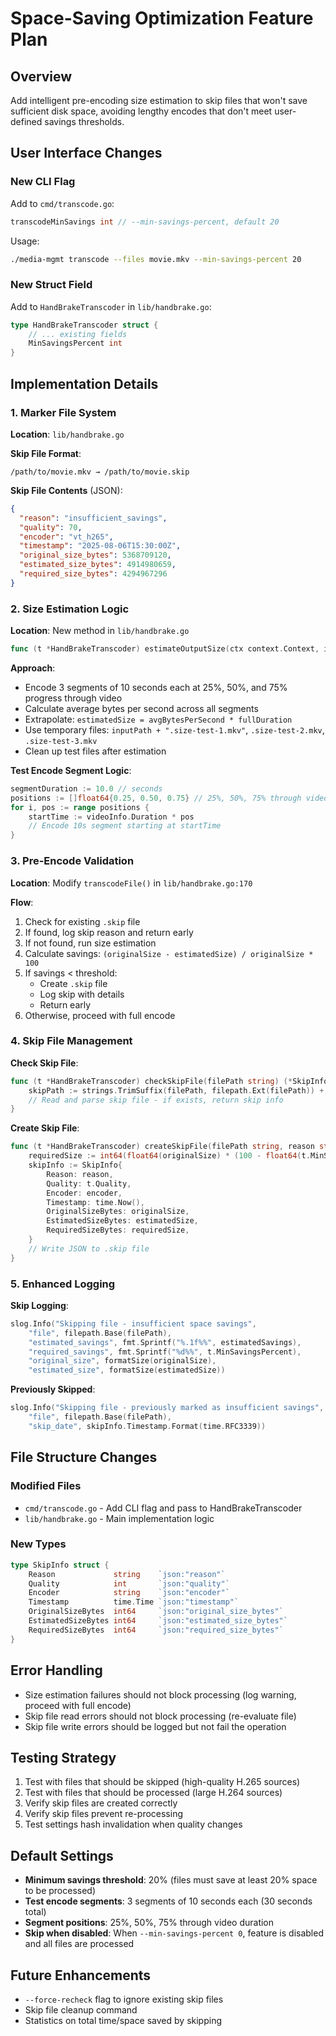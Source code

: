 # Space-Saving Optimization Feature Plan

## Overview

Add intelligent pre-encoding size estimation to skip files that won't save
sufficient disk space, avoiding lengthy encodes that don't meet user-defined
savings thresholds.

## User Interface Changes

### New CLI Flag

Add to `cmd/transcode.go`:

```go
transcodeMinSavings int // --min-savings-percent, default 20
```

Usage:

```bash
./media-mgmt transcode --files movie.mkv --min-savings-percent 20
```

### New Struct Field

Add to `HandBrakeTranscoder` in `lib/handbrake.go`:

```go
type HandBrakeTranscoder struct {
    // ... existing fields
    MinSavingsPercent int
}
```

## Implementation Details

### 1. Marker File System

**Location**: `lib/handbrake.go`

**Skip File Format**:

```
/path/to/movie.mkv → /path/to/movie.skip
```

**Skip File Contents** (JSON):

```json
{
  "reason": "insufficient_savings",
  "quality": 70,
  "encoder": "vt_h265",
  "timestamp": "2025-08-06T15:30:00Z",
  "original_size_bytes": 5368709120,
  "estimated_size_bytes": 4914980659,
  "required_size_bytes": 4294967296
}
```

### 2. Size Estimation Logic

**Location**: New method in `lib/handbrake.go`

```go
func (t *HandBrakeTranscoder) estimateOutputSize(ctx context.Context, inputPath string, videoInfo *VideoInfo, hasVideoToolbox bool) (int64, error)
```

**Approach**:

- Encode 3 segments of 10 seconds each at 25%, 50%, and 75% progress through video
- Calculate average bytes per second across all segments
- Extrapolate: `estimatedSize = avgBytesPerSecond * fullDuration`
- Use temporary files: `inputPath + ".size-test-1.mkv"`, `.size-test-2.mkv`, `.size-test-3.mkv`
- Clean up test files after estimation

**Test Encode Segment Logic**:

```go
segmentDuration := 10.0 // seconds
positions := []float64{0.25, 0.50, 0.75} // 25%, 50%, 75% through video
for i, pos := range positions {
    startTime := videoInfo.Duration * pos
    // Encode 10s segment starting at startTime
}
```

### 3. Pre-Encode Validation

**Location**: Modify `transcodeFile()` in `lib/handbrake.go:170`

**Flow**:

1. Check for existing `.skip` file
2. If found, log skip reason and return early
3. If not found, run size estimation
4. Calculate savings: `(originalSize - estimatedSize) / originalSize * 100`
5. If savings < threshold:
   - Create `.skip` file
   - Log skip with details
   - Return early
6. Otherwise, proceed with full encode

### 4. Skip File Management

**Check Skip File**:

```go
func (t *HandBrakeTranscoder) checkSkipFile(filePath string) (*SkipInfo, error) {
    skipPath := strings.TrimSuffix(filePath, filepath.Ext(filePath)) + ".skip"
    // Read and parse skip file - if exists, return skip info
}
```

**Create Skip File**:

```go
func (t *HandBrakeTranscoder) createSkipFile(filePath string, reason string, originalSize, estimatedSize int64, encoder string) error {
    requiredSize := int64(float64(originalSize) * (100 - float64(t.MinSavingsPercent)) / 100)
    skipInfo := SkipInfo{
        Reason: reason,
        Quality: t.Quality,
        Encoder: encoder,
        Timestamp: time.Now(),
        OriginalSizeBytes: originalSize,
        EstimatedSizeBytes: estimatedSize,
        RequiredSizeBytes: requiredSize,
    }
    // Write JSON to .skip file
}
```

### 5. Enhanced Logging

**Skip Logging**:

```go
slog.Info("Skipping file - insufficient space savings",
    "file", filepath.Base(filePath),
    "estimated_savings", fmt.Sprintf("%.1f%%", estimatedSavings),
    "required_savings", fmt.Sprintf("%d%%", t.MinSavingsPercent),
    "original_size", formatSize(originalSize),
    "estimated_size", formatSize(estimatedSize))
```

**Previously Skipped**:

```go
slog.Info("Skipping file - previously marked as insufficient savings",
    "file", filepath.Base(filePath),
    "skip_date", skipInfo.Timestamp.Format(time.RFC3339))
```

## File Structure Changes

### Modified Files

- `cmd/transcode.go` - Add CLI flag and pass to HandBrakeTranscoder
- `lib/handbrake.go` - Main implementation logic

### New Types

```go
type SkipInfo struct {
    Reason             string    `json:"reason"`
    Quality            int       `json:"quality"`
    Encoder            string    `json:"encoder"`
    Timestamp          time.Time `json:"timestamp"`
    OriginalSizeBytes  int64     `json:"original_size_bytes"`
    EstimatedSizeBytes int64     `json:"estimated_size_bytes"`
    RequiredSizeBytes  int64     `json:"required_size_bytes"`
}
```

## Error Handling

- Size estimation failures should not block processing (log warning, proceed
  with full encode)
- Skip file read errors should not block processing (re-evaluate file)
- Skip file write errors should be logged but not fail the operation

## Testing Strategy

1. Test with files that should be skipped (high-quality H.265 sources)
2. Test with files that should be processed (large H.264 sources)
3. Verify skip files are created correctly
4. Verify skip files prevent re-processing
5. Test settings hash invalidation when quality changes

## Default Settings

- **Minimum savings threshold**: 20% (files must save at least 20% space to be processed)
- **Test encode segments**: 3 segments of 10 seconds each (30 seconds total)
- **Segment positions**: 25%, 50%, 75% through video duration
- **Skip when disabled**: When `--min-savings-percent 0`, feature is disabled and all files are processed

## Future Enhancements

- `--force-recheck` flag to ignore existing skip files
- Skip file cleanup command
- Statistics on total time/space saved by skipping
